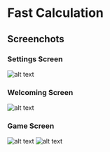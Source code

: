 # Fast Calculation
## Screenchots
### Settings Screen
![alt text](settings-screen.png)

### Welcoming Screen
![alt text](welcoming-screen.png)

### Game Screen
![alt text](game-screen.png)
![alt text](result-screen.png)